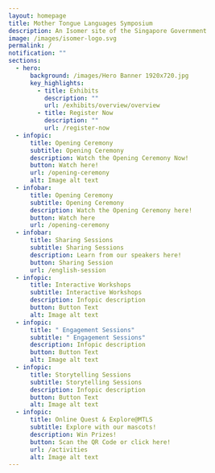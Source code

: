 ```yaml
---
layout: homepage
title: Mother Tongue Languages Symposium
description: An Isomer site of the Singapore Government
image: /images/isomer-logo.svg
permalink: /
notification: ""
sections:
  - hero:
      background: /images/Hero Banner 1920x720.jpg
      key_highlights:
        - title: Exhibits
          description: ""
          url: /exhibits/overview/overview
        - title: Register Now
          description: ""
          url: /register-now
  - infopic:
      title: Opening Ceremony
      subtitle: Opening Ceremony
      description: Watch the Opening Ceremony Now!
      button: Watch here!
      url: /opening-ceremony
      alt: Image alt text
  - infobar:
      title: Opening Ceremony
      subtitle: Opening Ceremony
      description: Watch the Opening Ceremony here!
      button: Watch here
      url: /opening-ceremony
  - infobar:
      title: Sharing Sessions
      subtitle: Sharing Sessions
      description: Learn from our speakers here!
      button: Sharing Session
      url: /english-session
  - infopic:
      title: Interactive Workshops
      subtitle: Interactive Workshops
      description: Infopic description
      button: Button Text
      alt: Image alt text
  - infopic:
      title: " Engagement Sessions​"
      subtitle: " Engagement Sessions​"
      description: Infopic description
      button: Button Text
      alt: Image alt text
  - infopic:
      title: Storytelling Sessions
      subtitle: Storytelling Sessions
      description: Infopic description
      button: Button Text
      alt: Image alt text
  - infopic:
      title: Online Quest & Explore@MTLS
      subtitle: Explore with our mascots!
      description: Win Prizes!
      button: Scan the QR Code or click here!
      url: /activities
      alt: Image alt text
---
```

